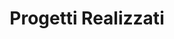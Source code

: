 ---
type: page
template: projects-page
slug: projects
title: Progetti Realizzati
projects:
  - title: Progettone
    description: Descrizione del progettone
    image: /assets/placeholder.png
  - title: Progettino
    description: Descrizione del progettino
    image: /assets/placeholder.png
---